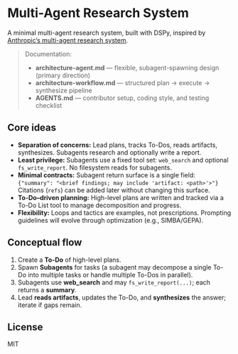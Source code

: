 # Multi-Agent Research System

A minimal multi-agent research system, built with DSPy, inspired by [Anthropic’s multi-agent research system](https://www.anthropic.com/engineering/multi-agent-research-system).


> Documentation:
> - **architecture-agent.md** — flexible, subagent-spawning design (primary direction)
> - **architecture-workflow.md** — structured plan → execute → synthesize pipeline
> - **AGENTS.md** — contributor setup, coding style, and testing checklist

## Core ideas

- **Separation of concerns:** Lead plans, tracks To-Dos, reads artifacts, synthesizes. Subagents research and optionally write a report.
- **Least privilege:** Subagents use a fixed tool set: `web_search` and optional `fs_write_report`. No filesystem reads for subagents.
- **Minimal contracts:** Subagent return surface is a single field:  
  `{"summary": "<brief findings; may include 'artifact: <path>'>"}`  
  Citations (`refs`) can be added later without changing this surface.
- **To-Do–driven planning:** High-level plans are written and tracked via a To-Do List tool to manage decomposition and progress.
- **Flexibility:** Loops and tactics are examples, not prescriptions. Prompting guidelines will evolve through optimization (e.g., SIMBA/GEPA).

## Conceptual flow

1. Create a **To-Do** of high-level plans.  
2. Spawn **Subagents** for tasks (a subagent may decompose a single To-Do into multiple tasks or handle multiple To-Dos in parallel).  
3. Subagents use **web_search** and may `fs_write_report(...)`; each returns a **summary**.  
4. Lead **reads artifacts**, updates the To-Do, and **synthesizes** the answer; iterate if gaps remain.

## License

MIT
